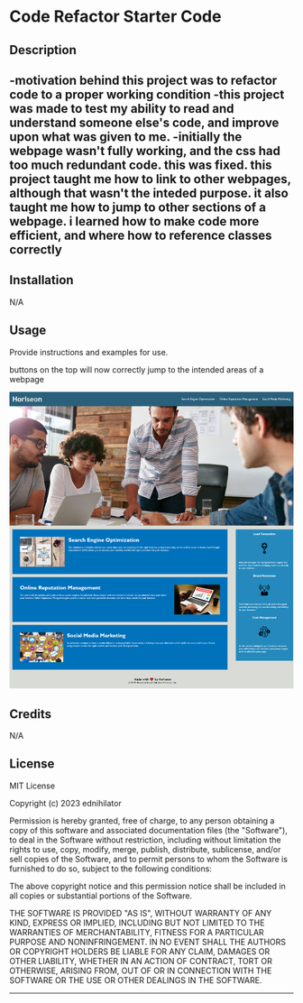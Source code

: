 # Code Refactor Starter Code

## Description


-motivation behind this project was to refactor code to a proper working condition
-this project was made to test my ability to read and understand someone else's code, and improve upon what was given to me.
-initially the webpage wasn't fully working, and the css had too much redundant code. this was fixed. this project taught me how to link to other webpages, although that wasn't the inteded purpose. it also taught me how to jump to other sections of a webpage. i learned how to make code more efficient, and where how to reference classes correctly
-


## Installation

N/A

## Usage

Provide instructions and examples for use. 

buttons on the top will now correctly jump to the intended areas of a webpage

![alt text](/Develop/assets/images/readme_img.png)



## Credits

N/A


## License

MIT License

Copyright (c) 2023 ednihilator

Permission is hereby granted, free of charge, to any person obtaining a copy
of this software and associated documentation files (the "Software"), to deal
in the Software without restriction, including without limitation the rights
to use, copy, modify, merge, publish, distribute, sublicense, and/or sell
copies of the Software, and to permit persons to whom the Software is
furnished to do so, subject to the following conditions:

The above copyright notice and this permission notice shall be included in all
copies or substantial portions of the Software.

THE SOFTWARE IS PROVIDED "AS IS", WITHOUT WARRANTY OF ANY KIND, EXPRESS OR
IMPLIED, INCLUDING BUT NOT LIMITED TO THE WARRANTIES OF MERCHANTABILITY,
FITNESS FOR A PARTICULAR PURPOSE AND NONINFRINGEMENT. IN NO EVENT SHALL THE
AUTHORS OR COPYRIGHT HOLDERS BE LIABLE FOR ANY CLAIM, DAMAGES OR OTHER
LIABILITY, WHETHER IN AN ACTION OF CONTRACT, TORT OR OTHERWISE, ARISING FROM,
OUT OF OR IN CONNECTION WITH THE SOFTWARE OR THE USE OR OTHER DEALINGS IN THE
SOFTWARE.

---